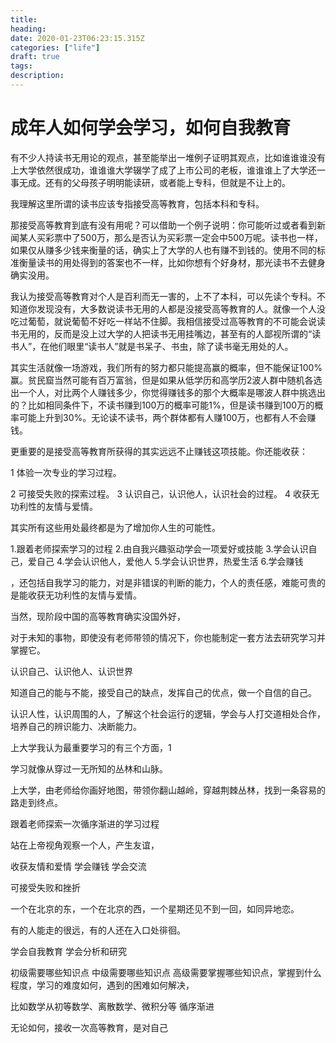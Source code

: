 ```yaml
---
title:  
heading: 
date: 2020-01-23T06:23:15.315Z
categories: ["life"]
draft: true
tags: 
description: 
---
```


# 成年人如何学会学习，如何自我教育

有不少人持读书无用论的观点，甚至能举出一堆例子证明其观点，比如谁谁谁没有上大学依然很成功，谁谁谁大学辍学了成了上市公司的老板，谁谁谁上了大学还一事无成。还有的父母孩子明明能读研，或者能上专科，但就是不让上的。

我理解这里所谓的读书应该专指接受高等教育，包括本科和专科。

那接受高等教育到底有没有用呢？可以借助一个例子说明：你可能听过或者看到新闻某人买彩票中了500万，那么是否认为买彩票一定会中500万呢。读书也一样，如果仅从赚多少钱来衡量的话，确实上了大学的人也有赚不到钱的。使用不同的标准衡量读书的用处得到的答案也不一样，比如你想有个好身材，那光读书不去健身确实没用。

我认为接受高等教育对个人是百利而无一害的，上不了本科，可以先读个专科。不知道你发现没有，大多数说读书无用的人都是没接受高等教育的人。就像一个人没吃过葡萄，就说葡萄不好吃一样站不住脚。我相信接受过高等教育的不可能会说读书无用的，反而是没上过大学的人把读书无用挂嘴边，甚至有的人鄙视所谓的“读书人”，在他们眼里“读书人”就是书呆子、书虫，除了读书毫无用处的人。

其实生活就像一场游戏，我们所有的努力都只能提高赢的概率，但不能保证100%赢。贫民窟当然可能有百万富翁，但是如果从低学历和高学历2波人群中随机各选出一个人，对比两个人赚钱多少，你觉得赚钱多的那个大概率是哪波人群中挑选出的？比如相同条件下，不读书赚到100万的概率可能1%，但是读书赚到100万的概率可能上升到30%。无论读不读书，两个群体都有人赚100万，也都有人不会赚钱。

更重要的是接受高等教育所获得的其实远远不止赚钱这项技能。你还能收获：

1 体验一次专业的学习过程。

2 可接受失败的探索过程。
3 认识自己，认识他人，认识社会的过程。
4 收获无功利性的友情与爱情。

其实所有这些用处最终都是为了增加你人生的可能性。





1.跟着老师探索学习的过程
2.由自我兴趣驱动学会一项爱好或技能
3.学会认识自己，爱自己
4.学会认识他人，爱他人
5.学会认识世界，热爱生活
6.学会赚钱

，还包括自我学习的能力，对是非错误的判断的能力，个人的责任感，难能可贵的是能收获无功利性的友情与爱情。

当然，现阶段中国的高等教育确实没国外好，

对于未知的事物，即使没有老师带领的情况下，你也能制定一套方法去研究学习并掌握它。

认识自己、认识他人、认识世界

知道自己的能与不能，接受自己的缺点，发挥自己的优点，做一个自信的自己。

认识人性，认识周围的人，了解这个社会运行的逻辑，学会与人打交道相处合作，培养自己的辨识能力、决断能力。




上大学我认为最重要学习的有三个方面，1

学习就像从穿过一无所知的丛林和山脉。

上大学，由老师给你画好地图，带领你翻山越岭，穿越荆棘丛林，找到一条容易的路走到终点。

跟着老师探索一次循序渐进的学习过程




站在上帝视角观察一个人，产生友谊，


收获友情和爱情
学会赚钱
学会交流

可接受失败和挫折

一个在北京的东，一个在北京的西，一个星期还见不到一回，如同异地恋。

有的人能走的很远，有的人还在入口处徘徊。

学会自我教育
学会分析和研究

初级需要哪些知识点
中级需要哪些知识点
高级需要掌握哪些知识点，掌握到什么程度，学习的难度如何，遇到的困难如何解决，

比如数学从初等数学、离散数学、微积分等
循序渐进

无论如何，接收一次高等教育，是对自己